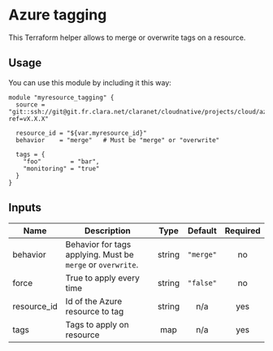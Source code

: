 # Azure tagging

This Terraform helper allows to merge or overwrite tags on a resource.

## Usage
You can use this module by including it this way:
```
module "myresource_tagging" {
  source = "git::ssh://git@git.fr.clara.net/claranet/cloudnative/projects/cloud/azure/terraform/modules/tagging.git?ref=vX.X.X"

  resource_id = "${var.myresource_id}"
  behavior    = "merge"   # Must be "merge" or "overwrite"
  
  tags = {
    "foo"        = "bar",
    "monitoring" = "true"
  }
}
```

## Inputs

| Name | Description | Type | Default | Required |
|------|-------------|:----:|:-----:|:-----:|
| behavior | Behavior for tags applying. Must be `merge` or `overwrite`. | string | `"merge"` | no |
| force | True to apply every time | string | `"false"` | no |
| resource\_id | Id of the Azure resource to tag | string | n/a | yes |
| tags | Tags to apply on resource | map | n/a | yes |
